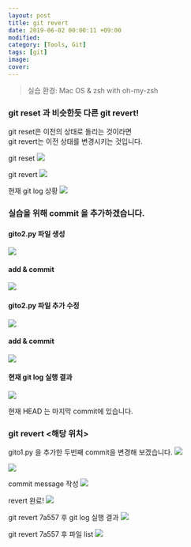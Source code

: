 ```yaml
---
layout: post
title: git revert
date: 2019-06-02 00:00:11 +09:00
modified: 
category: [Tools, Git]
tags: [git]
image: 
cover: 
---
```


>실습 환경: Mac OS & zsh with oh-my-zsh

### git reset 과 비슷한듯 다른 git revert! <br>

git reset은 이전의 상태로 돌리는 것이라면 <br>
git revert는 이전 상태를 변경시키는 것입니다. <br>

git reset
![](https://raw.githubusercontent.com/krispediadot/krispediadot.github.io/master/_posts/tools/git/2020-02-08-git-revert/git_revert_1.png)

git revert
![](https://raw.githubusercontent.com/krispediadot/krispediadot.github.io/master/_posts/tools/git/2020-02-08-git-revert/git_revert_2.png)

현재 git log 상황
![](https://raw.githubusercontent.com/krispediadot/krispediadot.github.io/master/_posts/tools/git/2020-02-08-git-revert/git_revert_3.png)


### 실습을 위해 commit 을 추가하겠습니다.
#### gito2.py 파일 생성
  ![](https://raw.githubusercontent.com/krispediadot/krispediadot.github.io/master/_posts/tools/git/2020-02-08-git-revert/git_revert_4.png)
#### add & commit
  ![](https://raw.githubusercontent.com/krispediadot/krispediadot.github.io/master/_posts/tools/git/2020-02-08-git-revert/git_revert_5.png)
#### gito2.py 파일 추가 수정
  ![](https://raw.githubusercontent.com/krispediadot/krispediadot.github.io/master/_posts/tools/git/2020-02-08-git-revert/git_revert_6.png)
#### add & commit
  ![](https://raw.githubusercontent.com/krispediadot/krispediadot.github.io/master/_posts/tools/git/2020-02-08-git-revert/git_revert_7.png)
#### 현재 git log 실행 결과
  ![](https://raw.githubusercontent.com/krispediadot/krispediadot.github.io/master/_posts/tools/git/2020-02-08-git-revert/git_revert_8.png)

현재 HEAD 는 마지막 commit에 있습니다. 

### git revert <해당 위치>
  gito1.py 을 추가한 두번째 commit을 변경해 보겠습니다. 
  ![](https://raw.githubusercontent.com/krispediadot/krispediadot.github.io/master/_posts/tools/git/2020-02-08-git-revert/git_revert_9.png)

  ![](https://raw.githubusercontent.com/krispediadot/krispediadot.github.io/master/_posts/tools/git/2020-02-08-git-revert/git_revert_10.png)

  commit message 작성
  ![](https://raw.githubusercontent.com/krispediadot/krispediadot.github.io/master/_posts/tools/git/2020-02-08-git-revert/git_revert_11.png)

  revert 완료!
  ![](https://raw.githubusercontent.com/krispediadot/krispediadot.github.io/master/_posts/tools/git/2020-02-08-git-revert/git_revert_12.png)

  git revert 7a557 후 git log 실행 결과
  ![](https://raw.githubusercontent.com/krispediadot/krispediadot.github.io/master/_posts/tools/git/2020-02-08-git-revert/git_revert_13.png)

  git revert 7a557 후 파일 list
  ![](https://raw.githubusercontent.com/krispediadot/krispediadot.github.io/master/_posts/tools/git/2020-02-08-git-revert/git_revert_14.png)

